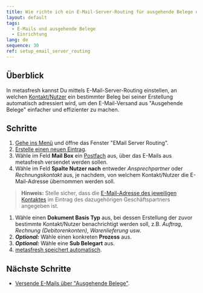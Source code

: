```yaml
---
title: Wie richte ich ein E-Mail-Server-Routing für ausgehende Belege ein?
layout: default
tags:
  - E-Mails und ausgehende Belege
  - Einrichtung
lang: de
sequence: 30
ref: setup_email_server_routing
---
```


## Überblick
In metasfresh kannst Du mittels E-Mail-Server-Routing einstellen, an welchen [Kontakt/Nutzer](GPartner_Nutzer_hinzufuegen) ein bestimmter Beleg bei seiner Erstellung automatisch adressiert wird, um den E-Mail-Versand aus "Ausgehende Belege" einfacher und effizienter zu machen.

## Schritte
1. [Gehe ins Menü](Menu) und öffne das Fenster "EMail Server Routing".
1. [Erstelle einen neuen Eintrag](Neuer_Datensatz_Fenster_Webui).
1. Wähle im Feld **Mail Box** ein [Postfach](Ausgehende_Belege_Mail_Server_einrichten) aus, über das E-Mails aus metasfresh versendet werden sollen.
1. Wähle im Feld **Spalte Nutzer nach** entweder *Ansprechpartner* oder *Rechnungskontakt* aus, je nachdem, von welchem Kontakt/Nutzer die E-Mail-Adresse übernommen werden soll.
 >**Hinweis:** Stelle sicher, dass die [E-Mail-Adresse des jeweiligen Kontaktes](GPartner_Nutzer_hinzufuegen) im Eintrag des dazugehörigen Geschäftspartners angegeben ist.

1. Wähle einen **Dokument Basis Typ** aus, bei dessen Erstellung der zuvor bestimmte Kontakt/Nutzer benachrichtigt werden soll, z.B. *Auftrag*, *Rechnung (Debitorenkonten)*, *Warenlieferung* usw.
1. ***Optional:*** Wähle einen konkreten **Prozess** aus.
1. ***Optional:*** Wähle eine **Sub Belegart** aus.
1. [metasfresh speichert automatisch](Speicheranzeige).

## Nächste Schritte
- [Versende E-Mails über "Ausgehende Belege"](Email_senden_ausgehende_Belege).
